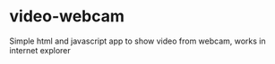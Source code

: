 # video-webcam
Simple html and javascript app to show video from webcam, works in internet explorer
